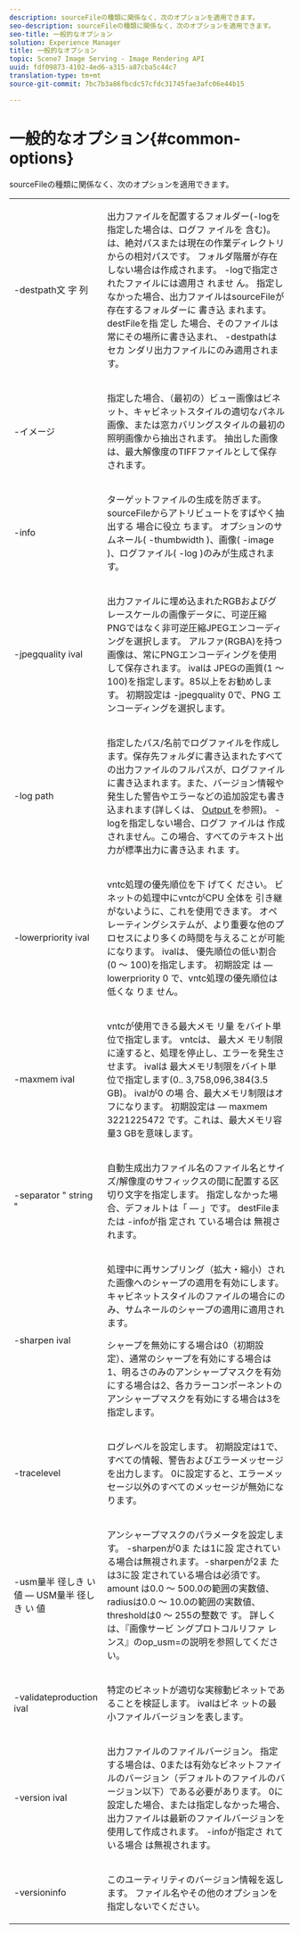 ```yaml
---
description: sourceFileの種類に関係なく、次のオプションを適用できます。
seo-description: sourceFileの種類に関係なく、次のオプションを適用できます。
seo-title: 一般的なオプション
solution: Experience Manager
title: 一般的なオプション
topic: Scene7 Image Serving - Image Rendering API
uuid: fdf09873-4102-4ed6-a315-a87cba5c44c7
translation-type: tm+mt
source-git-commit: 7bc7b3a86fbcdc57cfdc31745fae3afc06e44b15

---
```



# 一般的なオプション{#common-options}

sourceFileの種類に関係なく、次のオプションを適用できます。

<table id="simpletable_3BFC3737C891411D84405CEEF6B19542"> 
 <tr class="strow"> 
  <td class="stentry"> <p> <span class="codeph"> -destpath文 <span class="varname"> 字 </span> 列 </span> </p> </td> 
  <td class="stentry"> <p>出力ファイルを配置するフォルダー(-logを指定した場合は、ログフ <span class="codeph"> ァイルを </span> 含む)。 は、絶対パスまたは現在の作業ディレクトリからの相対パスです。 フォルダ階層が存在しない場合は作成されます。 -logで指定されたファイルには適用さ <span class="codeph"> れませ </span>ん。 指定しなかった場合、出力ファイルはsourceFileが存在するフォルダーに <span class="varname"> 書き込 </span> まれます。 destFileを指 <span class="varname"> 定し </span> た場合、そのファイルは常にその場所に書き込まれ、 <span class="codeph"> -destpathはセカ </span> ンダリ出力ファイルにのみ適用されます。 </p> </td> 
 </tr> 
 <tr class="strow"> 
  <td class="stentry"> <p> <span class="codeph"> -イメージ </span> </p> </td> 
  <td class="stentry"> <p>指定した場合、（最初の）ビュー画像はビネット、キャビネットスタイルの適切なパネル画像、または窓カバリングスタイルの最初の照明画像から抽出されます。 抽出した画像は、最大解像度のTIFFファイルとして保存されます。 </p> </td> 
 </tr> 
 <tr class="strow"> 
  <td class="stentry"> <p> <span class="codeph"> -info </span> </p> </td> 
  <td class="stentry"> <p>ターゲットファイルの生成を防ぎます。 sourceFileからアトリビュートをすばやく抽出する <span class="varname"> 場合に役立 </span>ちます。 オプションのサムネール( <span class="codeph"> -thumbwidth </span>)、画像( <span class="codeph"> -image </span>)、ログファイル( <span class="codeph"> -log </span>)のみが生成されます。 </p> </td> 
 </tr> 
 <tr class="strow"> 
  <td class="stentry"> <p> <span class="codeph"> -jpegquality <span class="varname"> ival </span></span> </p> </td> 
  <td class="stentry"> <p>出力ファイルに埋め込まれたRGBおよびグレースケールの画像データに、可逆圧縮PNGではなく非可逆圧縮JPEGエンコーディングを選択します。 アルファ(RGBA)を持つ画像は、常にPNGエンコーディングを使用して保存されます。 <span class="varname"> ivalは </span> JPEGの画質(1 ～ 100)を指定します。85以上をお勧めします。 初期設定は <span class="codeph"> -jpegquality 0で、PNG </span>エンコーディングを選択します。 </p> </td> 
 </tr> 
 <tr class="strow"> 
  <td class="stentry"> <p> <span class="codeph"> -log <span class="varname"> path </span></span> </p> </td> 
  <td class="stentry"> <p>指定したパス/名前でログファイルを作成します。保存先フォルダに書き込まれたすべての出力ファイルのフルパスが、ログファイルに書き込まれます。また、バージョン情報や発生した警告やエラーなどの追加設定も書き込まれます(詳しくは、 <a href="../../../../ir-api/vntc/utilities/c-ir-vignette-converter-vntc/r-ir-output.md#reference-c51e30b721eb416bb646089f0ac045c5" type="reference" format="dita" scope="local"> Output </a> を参照)。 -logを指定しない場合、ログフ <span class="codeph"> ァイルは </span> 作成されません。この場合、すべてのテキスト出力が標準出力に書き込ま <span class="codeph"> れま </span>す。 </p> </td> 
 </tr> 
 <tr class="strow"> 
  <td class="stentry"> <p> <span class="codeph"> -lowerpriority <span class="varname"> ival </span></span> </p> </td> 
  <td class="stentry"> <p>vntc処理の優先順位を下 <span class="filepath"> げてく </span> ださい。 ビネットの処理中にvntcがCPU <span class="filepath"> 全体を </span> 引き継がないように、これを使用できます。 オペレーティングシステムが、より重要な他のプロセスにより多くの時間を与えることが可能になります。 <span class="varname"> ivalは、 </span> 優先順位の低い割合(0 ～ 100)を指定します。 初期設定 <span class="codeph"> は —lowerpriority 0 </span>で、vntc処理の優先順位は低くな <span class="filepath"> りま </span> せん。 </p> </td> 
 </tr> 
 <tr class="strow"> 
  <td class="stentry"> <p> <span class="codeph"> -maxmem <span class="varname"> ival </span></span> </p> </td> 
  <td class="stentry"> <p>vntcが使用できる最大メモ <span class="filepath"> リ量 </span> をバイト単位で指定します。 vntcは、 <span class="filepath"> 最大メ </span> モリ制限に達すると、処理を停止し、エラーを発生させます。 <span class="varname"> ivalは </span> 最大メモリ制限をバイト単位で指定します(0.. 3,758,096,384(3.5 GB)。 ivalが0 <span class="varname"> の場 </span> 合、最大メモリ制限はオフになります。 初期設定は — <span class="codeph"> maxmem 3221225472 </span>です。これは、最大メモリ容量3 GBを意味します。 </p> </td> 
 </tr> 
 <tr class="strow"> 
  <td class="stentry"> <p> <span class="codeph"> -separator " <span class="varname"> string </span>" </span> </p> </td> 
  <td class="stentry"> <p>自動生成出力ファイル名のファイル名とサイズ/解像度のサフィックスの間に配置する区切り文字を指定します。 指定しなかった場合、デフォルトは「 — 」です。 destFileまたは <span class="varname"> -infoが指 </span> 定され <span class="codeph"> ている場合は </span> 無視されます。 </p> </td> 
 </tr> 
 <tr class="strow"> 
  <td class="stentry"> <p> <span class="codeph"> -sharpen <span class="varname"> ival </span></span> </p> </td> 
  <td class="stentry"> <p>処理中に再サンプリング（拡大・縮小）された画像へのシャープの適用を有効にします。 キャビネットスタイルのファイルの場合にのみ、サムネールのシャープの適用に適用されます。 </p> <p>シャープを無効にする場合は0（初期設定）、通常のシャープを有効にする場合は1、明るさのみのアンシャープマスクを有効にする場合は2、各カラーコンポーネントのアンシャープマスクを有効にする場合は3を指定します。 </p> </td> 
 </tr> 
 <tr class="strow"> 
  <td class="stentry"> <p> <span class="codeph"> -tracelevel </span> </p> </td> 
  <td class="stentry"> <p>ログレベルを設定します。 初期設定は1で、すべての情報、警告およびエラーメッセージを出力します。 0に設定すると、エラーメッセージ以外のすべてのメッセージが無効になります。 </p> </td> 
 </tr> 
 <tr class="strow"> 
  <td class="stentry"> <p> <span class="codeph"> -usm量半 <span class="varname"> 径しき </span> い <span class="varname"> 値 — USM量半 </span> 径しき <span class="varname"> い </span> 値 </span> </p> </td> 
  <td class="stentry"> <p>アンシャープマスクのパラメータを設定します。 -sharpenが0ま <span class="codeph"> たは1に設 </span> 定されている場合は無視されます。-sharpenが2ま <span class="codeph"> たは3に設 </span> 定されている場合は必須です。 <span class="varname"> amount </span> は0.0 ～ 500.0の範囲の実数値、 <span class="varname"> radiusは0.0 ～ 10.0の範囲の実数値、 </span> thresholdは0 ～ 255の整数で <span class="varname"></span> す。 詳しくは、『画像サービ <span class="codeph"> ングプロトコルリファ </span> レンス』のop_usm=の説明を参照してください。 </p> </td> 
 </tr> 
 <tr class="strow"> 
  <td class="stentry"> <p> <span class="codeph"> -validateproduction <span class="varname"> ival </span></span> </p> </td> 
  <td class="stentry"> <p>特定のビネットが適切な実稼動ビネットであることを検証します。 <span class="varname"> ivalはビネ </span> ットの最小ファイルバージョンを表します。 </p> </td> 
 </tr> 
 <tr class="strow"> 
  <td class="stentry"> <p> <span class="codeph"> -version <span class="varname"> ival </span></span> </p> </td> 
  <td class="stentry"> <p>出力ファイルのファイルバージョン。 指定する場合は、0または有効なビネットファイルのバージョン（デフォルトのファイルのバージョン以下）である必要があります。 0に設定した場合、または指定しなかった場合、出力ファイルは最新のファイルバージョンを使用して作成されます。 -infoが指定さ <span class="codeph"> れている場合 </span> は無視されます。 </p> </td> 
 </tr> 
 <tr class="strow"> 
  <td class="stentry"> <p> <span class="codeph"> -versioninfo </span> </p> </td> 
  <td class="stentry"> <p>このユーティリティのバージョン情報を返します。 ファイル名やその他のオプションを指定しないでください。 </p> </td> 
 </tr> 
</table>

